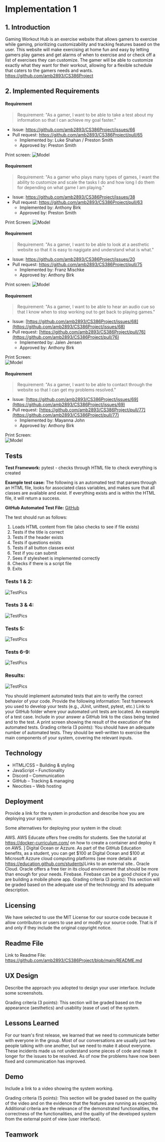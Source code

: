 # Implementation 1
## 1. Introduction
Gaming Workout Hub is an exercise website that allows gamers to exercise while gaming, prioritizing customizability and tracking features based on the user. This website will make exercising at home fun and easy by letting gamers play games and get alarms of when to exercise and or check off a list of exercises they can customize. The gamer will be able to customize exactly what they want for their workout, allowing for a flexible schedule that caters to the gamers needs and wants. https://github.com/amb2893/CS386Project


## 2. Implemented Requirements
#### Requirement
> Requirement: "As a gamer, I want to be able to take a test about my information so that I can achieve my goal faster."
- Issue: https://github.com/amb2893/CS386Project/issues/66
- Pull request: https://github.com/amb2893/CS386Project/pull/65
    - Implemented by: Luke Shahan / Preston Smith
    - Approved by: Preston Smith

Print screen: 
![Model](D-4_Pictures/InformationTestPic.png)

#### Requirement
> Requirement: "As a gamer who plays many types of games, I want the ability to customize and scale the tasks I do and how long I do them for depending on what game I am playing."
- Issue: https://github.com/amb2893/CS386Project/issues/38 
- Pull request: https://github.com/amb2893/CS386Project/pull/63 
    - Implemented by: Anthony Birk 
    - Approved by: Preston Smith
  
Print Screen:
![Model](D-4_Pictures/CustomAlarmTodoPage.png)

#### Requirement
> Requirement: "As a gamer, I want to be able to look at a aesthetic website so that it is easy to nagigate and understand what is what."
- Issue: https://github.com/amb2893/CS386Project/issues/20
- Pull request: https://github.com/amb2893/CS386Project/pull/75
    - Implemented by: Franz Mischke
    - Approved by: Anthony Birk

Print screen: 
![Model](D-4_Pictures/issue_fix_20.png)
  
#### Requirement
> Requirement: "As a gamer, I want to be able to hear an audio cue so that I know when to stop working out to get back to playing games."
- Issue: [https://github.com/amb2893/CS386Project/issues/68](https://github.com/amb2893/CS386Project/issues/68)
- Pull request: [https://github.com/amb2893/CS386Project/pull/76](https://github.com/amb2893/CS386Project/pull/76)
    - Implemented by: Jalen Jensen
    - Approved by: Anthony Birk
  
Print Screen:  
![Model](D-4_Pictures/soundCueRequirement.png)  

#### Requirement
> Requirement: "As a gamer, I want to be able to contact through the website so that I can get my problems resolved."
- Issue: [https://github.com/amb2893/CS386Project/issues/69](https://github.com/amb2893/CS386Project/issues/69)
- Pull request: [https://github.com/amb2893/CS386Project/pull/77](https://github.com/amb2893/CS386Project/pull/77)
    - Implemented by: Mayanna John
    - Approved by: Anthony Birk   
  
Print Screen:  
![Model](D-4_Pictures/contact_text_page.png)  

## Tests
**Test Framework:** pytest - checks through HTML file to check everything is created  
  
**Example test case:** The following is an automated test that parses through an HTML file, looks for associated class variables, and makes sure that all classes are available and exist. If everything exists and is within the HTML file, it will return a success.  
  
**GitHub Automated Test File:** [GitHub](https://github.com/amb2893/CS386Project/blob/testHTML/PyTests/test_html.py)  

The test should run as follows:  
1. Loads HTML content from file (also checks to see if file exists)
2. Tests if the title is correct
3. Tests if the header exists
4. Tests if questions exists
5. Tests if all button classes exist
6. Test if you can submit
7. Sees if stylesheet is implemented correctly
8. Checks if there is a script file
9. Exits  
  
### Tests 1 & 2:  
![TestPics](D-4_Pictures/testingpic2.png)  
  
### Tests 3 & 4:  
![TestPics](D-4_Pictures/testingpic4.png)
  
### Tests 5:  
![TestPics](D-4_Pictures/testingpic3.png)  
  
### Tests 6-9:  
![TestPics](D-4_Pictures/testingpic5.png)  
  
### Results:  
![TestPics](D-4_Pictures/testingpic1.png)  


You should implement automated tests that aim to verify the correct behavior of your code. Provide the following information:
Test framework you used to develop your tests (e.g., JUnit, unittest, pytest, etc.)
Link to your GitHub folder where your automated unit tests are located.
An example of a test case. Include in your answer a GitHub link to the class being tested and to the test.
A print screen showing the result of the execution of the automated tests. 
Grading criteria (3 points): You should have an adequate number of automated tests. They should be well-written to exercise the main components of your system, covering the relevant inputs.

## Technology  
* HTML/CSS – Building & styling  
* JavaScript – Functionality  
* Discord – Communication  
* GitHub – Tracking & managing  
* Neocities – Web hosting  

## Deployment
Provide a link for the system in production and describe how you are deploying your system. 

Some alternatives for deploying your system in the cloud:

AWS. AWS Educate offers free credits for students. See the tutorial at https://docker-curriculum.com/ on how to create a container and deploy it on AWS. ]
Digital Ocean or Azzure. As part of the GitHub Education benefits, as a student, you can get $100 at Digital Ocean and $100 at Microsoft Azzure cloud computing platforms (see more details at https://education.github.com/students)Links to an external site..
Oracle Cloud. Oracle offers a free tier in its cloud environment that should be more than enough for your needs.
Firebase. Firebase can be a good choice if you are building a mobile phone app.
Grading criteria (3 points): This section will be graded based on the adequate use of the technology and its adequate description.

## Licensing
We have selected to use the MIT License for our source code because it allow contributors or users to use and or modify our source code. That is if and only if they include the original copyright notice.

## Readme File

Link to Readme File: https://github.com/amb2893/CS386Project/blob/main/README.md


## UX Design
Describe the approach you adopted to design your user interface. Include some screenshots.

Grading criteria (3 points): This section will be graded based on the appearance (aesthetics) and usability (ease of use) of the system.

## Lessons Learned
For our team's first release, we learned that we need to communicate better with everyone in the group. Most of our conversations are usually just two people talking with one another, but we need to make it about everyone. These incidents made us not understand some pieces of code and made it longer for the issues to be resolved. As of now the problems have now been fixed and communication has improved.

## Demo
Include a link to a video showing the system working.

Grading criteria (5 points): This section will be graded based on the quality of the video and on the evidence that the features are running as expected. Additional criteria are the relevance of the demonstrated functionalities, the correctness of the functionalities, and the quality of the developed system from the external point of view (user interface).

## Teamwork
